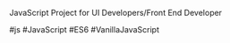JavaScript Project for UI Developers/Front End Developer


#js #JavaScript #ES6 #VanillaJavaScript



